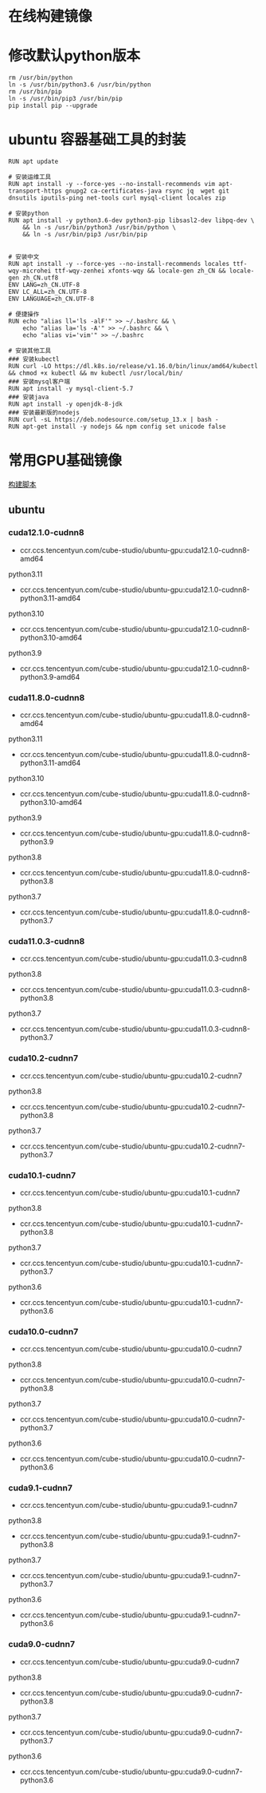 # 在线构建镜像

# 修改默认python版本

	rm /usr/bin/python
	ln -s /usr/bin/python3.6 /usr/bin/python
	rm /usr/bin/pip
	ln -s /usr/bin/pip3 /usr/bin/pip
	pip install pip --upgrade
	
# ubuntu 容器基础工具的封装

	RUN apt update

	# 安装运维工具
	RUN apt install -y --force-yes --no-install-recommends vim apt-transport-https gnupg2 ca-certificates-java rsync jq  wget git dnsutils iputils-ping net-tools curl mysql-client locales zip

	# 安装python
	RUN apt install -y python3.6-dev python3-pip libsasl2-dev libpq-dev \
		&& ln -s /usr/bin/python3 /usr/bin/python \
		&& ln -s /usr/bin/pip3 /usr/bin/pip


	# 安装中文
	RUN apt install -y --force-yes --no-install-recommends locales ttf-wqy-microhei ttf-wqy-zenhei xfonts-wqy && locale-gen zh_CN && locale-gen zh_CN.utf8
	ENV LANG=zh_CN.UTF-8
	ENV LC_ALL=zh_CN.UTF-8
	ENV LANGUAGE=zh_CN.UTF-8

	# 便捷操作
	RUN echo "alias ll='ls -alF'" >> ~/.bashrc && \
		echo "alias la='ls -A'" >> ~/.bashrc && \
		echo "alias vi='vim'" >> ~/.bashrc

	# 安装其他工具
	### 安装kubectl
	RUN curl -LO https://dl.k8s.io/release/v1.16.0/bin/linux/amd64/kubectl && chmod +x kubectl && mv kubectl /usr/local/bin/
	### 安装mysql客户端
	RUN apt install -y mysql-client-5.7
	### 安装java
	RUN apt install -y openjdk-8-jdk
	### 安装最新版的nodejs
	RUN curl -sL https://deb.nodesource.com/setup_13.x | bash -
	RUN apt-get install -y nodejs && npm config set unicode false


# 常用GPU基础镜像

[构建脚本](https://github.com/data-infra/cube-studio/blob/main/images/ubuntu-gpu/build.sh)

## ubuntu

### cuda12.1.0-cudnn8

- ccr.ccs.tencentyun.com/cube-studio/ubuntu-gpu:cuda12.1.0-cudnn8-amd64

python3.11
 - ccr.ccs.tencentyun.com/cube-studio/ubuntu-gpu:cuda12.1.0-cudnn8-python3.11-amd64

python3.10
 - ccr.ccs.tencentyun.com/cube-studio/ubuntu-gpu:cuda12.1.0-cudnn8-python3.10-amd64

python3.9
 - ccr.ccs.tencentyun.com/cube-studio/ubuntu-gpu:cuda12.1.0-cudnn8-python3.9-amd64

### cuda11.8.0-cudnn8

- ccr.ccs.tencentyun.com/cube-studio/ubuntu-gpu:cuda11.8.0-cudnn8-amd64

python3.11
 - ccr.ccs.tencentyun.com/cube-studio/ubuntu-gpu:cuda11.8.0-cudnn8-python3.11-amd64

python3.10
 - ccr.ccs.tencentyun.com/cube-studio/ubuntu-gpu:cuda11.8.0-cudnn8-python3.10-amd64

python3.9
 - ccr.ccs.tencentyun.com/cube-studio/ubuntu-gpu:cuda11.8.0-cudnn8-python3.9

python3.8
 - ccr.ccs.tencentyun.com/cube-studio/ubuntu-gpu:cuda11.8.0-cudnn8-python3.8

python3.7
 - ccr.ccs.tencentyun.com/cube-studio/ubuntu-gpu:cuda11.8.0-cudnn8-python3.7

### cuda11.0.3-cudnn8
- ccr.ccs.tencentyun.com/cube-studio/ubuntu-gpu:cuda11.0.3-cudnn8

python3.8
 - ccr.ccs.tencentyun.com/cube-studio/ubuntu-gpu:cuda11.0.3-cudnn8-python3.8
	
python3.7
 - ccr.ccs.tencentyun.com/cube-studio/ubuntu-gpu:cuda11.0.3-cudnn8-python3.7

### cuda10.2-cudnn7
- ccr.ccs.tencentyun.com/cube-studio/ubuntu-gpu:cuda10.2-cudnn7

python3.8
 - ccr.ccs.tencentyun.com/cube-studio/ubuntu-gpu:cuda10.2-cudnn7-python3.8
	
python3.7
 - ccr.ccs.tencentyun.com/cube-studio/ubuntu-gpu:cuda10.2-cudnn7-python3.7
	
### cuda10.1-cudnn7
- ccr.ccs.tencentyun.com/cube-studio/ubuntu-gpu:cuda10.1-cudnn7

python3.8
 - ccr.ccs.tencentyun.com/cube-studio/ubuntu-gpu:cuda10.1-cudnn7-python3.8

python3.7
 - ccr.ccs.tencentyun.com/cube-studio/ubuntu-gpu:cuda10.1-cudnn7-python3.7
	
python3.6
 - ccr.ccs.tencentyun.com/cube-studio/ubuntu-gpu:cuda10.1-cudnn7-python3.6

### cuda10.0-cudnn7
 - ccr.ccs.tencentyun.com/cube-studio/ubuntu-gpu:cuda10.0-cudnn7

python3.8
 - ccr.ccs.tencentyun.com/cube-studio/ubuntu-gpu:cuda10.0-cudnn7-python3.8

python3.7
 - ccr.ccs.tencentyun.com/cube-studio/ubuntu-gpu:cuda10.0-cudnn7-python3.7
	
python3.6
 - ccr.ccs.tencentyun.com/cube-studio/ubuntu-gpu:cuda10.0-cudnn7-python3.6

### cuda9.1-cudnn7
 - ccr.ccs.tencentyun.com/cube-studio/ubuntu-gpu:cuda9.1-cudnn7

python3.8
 - ccr.ccs.tencentyun.com/cube-studio/ubuntu-gpu:cuda9.1-cudnn7-python3.8

python3.7
 - ccr.ccs.tencentyun.com/cube-studio/ubuntu-gpu:cuda9.1-cudnn7-python3.7
	
python3.6
 - ccr.ccs.tencentyun.com/cube-studio/ubuntu-gpu:cuda9.1-cudnn7-python3.6

### cuda9.0-cudnn7
 - ccr.ccs.tencentyun.com/cube-studio/ubuntu-gpu:cuda9.0-cudnn7

python3.8
 - ccr.ccs.tencentyun.com/cube-studio/ubuntu-gpu:cuda9.0-cudnn7-python3.8

python3.7
 - ccr.ccs.tencentyun.com/cube-studio/ubuntu-gpu:cuda9.0-cudnn7-python3.7
	
python3.6
 - ccr.ccs.tencentyun.com/cube-studio/ubuntu-gpu:cuda9.0-cudnn7-python3.6

